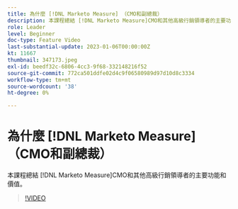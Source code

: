 ```yaml
---
title: 為什麼 [!DNL Marketo Measure] （CMO和副總裁）
description: 本課程總結 [!DNL Marketo Measure]CMO和其他高級行銷領導者的主要功能和價值。
role: Leader
level: Beginner
doc-type: Feature Video
last-substantial-update: 2023-01-06T00:00:00Z
kt: 11667
thumbnail: 347173.jpeg
exl-id: beedf32c-6806-4cc3-9f68-332148216f52
source-git-commit: 772ca501ddfe02d4c9f06580989d97d10d8c3334
workflow-type: tm+mt
source-wordcount: '38'
ht-degree: 0%

---
```


# 為什麼 [!DNL Marketo Measure] （CMO和副總裁）

本課程總結 [!DNL Marketo Measure]CMO和其他高級行銷領導者的主要功能和價值。

>[!VIDEO](https://video.tv.adobe.com/v/347173/?quality=12&learn=on)
